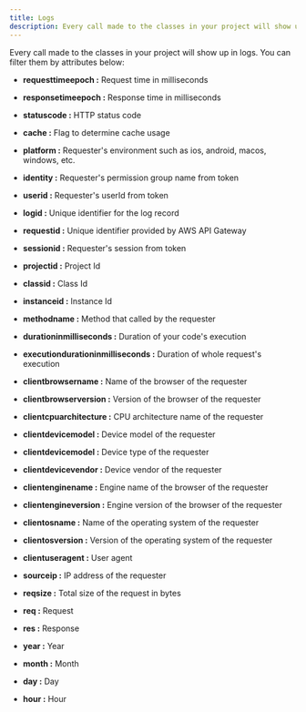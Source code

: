 ```yaml
---
title: Logs
description: Every call made to the classes in your project will show up in logs.
---
```


Every call made to the classes in your project will show up in logs.
You can filter them by attributes below:

- **requesttimeepoch :** Request time in milliseconds
- **responsetimeepoch :** Response time in milliseconds
- **statuscode :** HTTP status code
- **cache :** Flag to determine cache usage
- **platform :** Requester's environment such as ios, android, macos, windows, etc.
- **identity :** Requester's permission group name from token
- **userid :** Requester's userId from token
- **logid :** Unique identifier for the log record
- **requestid :** Unique identifier provided by AWS API Gateway
- **sessionid :** Requester's session from token
- **projectid :** Project Id
- **classid :** Class Id
- **instanceid :** Instance Id
- **methodname :** Method that called by the requester
- **durationinmilliseconds :** Duration of your code's execution
- **executiondurationinmilliseconds :** Duration of whole request's execution
- **clientbrowsername :** Name of the browser of the requester
- **clientbrowserversion :** Version of the browser of the requester
- **clientcpuarchitecture :** CPU architecture name of the requester
- **clientdevicemodel :** Device model of the requester
- **clientdevicemodel :** Device type of the requester
- **clientdevicevendor :** Device vendor of the requester
- **clientenginename :** Engine name of the browser of the requester
- **clientengineversion :** Engine version of the browser of the requester
- **clientosname :** Name of the operating system of the requester
- **clientosversion :** Version of the operating system of the requester
- **clientuseragent :** User agent
- **sourceip :** IP address of the requester
- **reqsize :** Total size of the request in bytes
- **req :** Request
- **res :** Response

- **year :** Year
- **month :** Month
- **day :** Day
- **hour :** Hour
